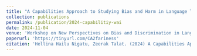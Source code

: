 ```yaml
---
title: "A Capabilities Approach to Studying Bias and Harm in Language Technologies"
collection: publications
permalink: /publication/2024-capabilitiy-wai
date: 2024-11-04
venue: 'Workshop on New Perspectives on Bias and Discrimination in Language Technology'
paperurl: 'https://tinyurl.com/CA2fariness'
citation: 'Hellina Hailu Nigatu, Zeerak Talat. (2024) A Capabilities Approach to Studying Bias and Harm in Language Technologies. Extended Abstract accepted to Workshop on New Perspectives on Bias and Discrimination in Language Technology. Nov 04, 2024. Amsterdam.'
---
```

